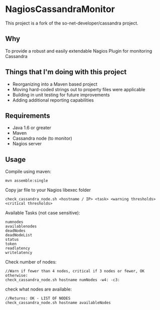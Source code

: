 NagiosCassandraMonitor
======================

This project is a fork of the so-net-developer/cassandra project. 

Why
---

To provide a robust and easily extendable Nagios Plugin for monitoring Cassandra

Things that I'm doing with this project
---------------------------------------

 * Reorganizing into a Maven based project
 * Moving hard-coded strings out to property files were applicable
 * Building in unit testing for future improvements
 * Adding additional reporting capabilities
	
Requirements
------------

 * Java 1.6 or greater
 * Maven
 * Cassandra node (to monitor)
 * Nagios server
 
 Usage
 -----
 
 Compile using maven:
 
 	mvn assemble:single
 	
 Copy jar file to your Nagios libexec folder
 
 	check_cassandra_node.sh <hostname / IP> <task> <warning thresholds> <critical thresholds>
 
 Available Tasks (not case sensitive):
 
 	numnodes
	availablenodes
	deadNodes
	deadNodeList
	status
	token
	readlatency
	writelatency
	
Check number of nodes:

	//Warn if fewer than 4 nodes, critical if 3 nodes or fewer, OK otherwise:
	check_cassandra_node.sh hostname numNodes -w4: -c3:
	
check what nodes are available:
	
	//Returns: OK - LIST OF NODES
	check_cassandra_node.sh hostname availableNodes
